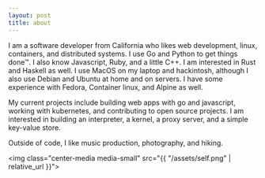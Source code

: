 ```yaml
---
layout: post
title: about
---
```


I am a software developer from California who likes web development, linux,
containers, and distributed systems. I use Go and Python to get things done™. I
also know Javascript, Ruby, and a little C++. I am interested in Rust and
Haskell as well. I use MacOS on my laptop and hackintosh, although I also use
Debian and Ubuntu at home and on servers. I have some experience with Fedora,
Container linux, and Alpine as well.

My current projects include building web apps with go and javascript, working
with kubernetes, and contributing to open source projects. I am interested in
building an interpreter, a kernel, a proxy server, and a simple key-value store.

Outside of code, I like music production, photography, and hiking.

<img class="center-media media-small" src="{{ "/assets/self.png" | relative_url
}}">
